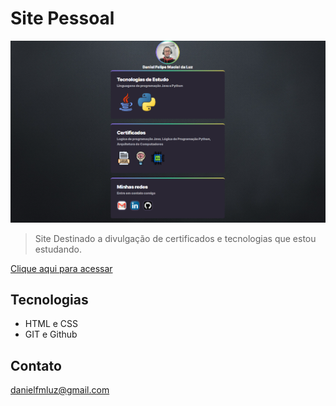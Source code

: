 # Site Pessoal

![preview](./Preview/PrintSite.png)

> Site Destinado a divulgação de certificados e tecnologias que estou estudando.

 [Clique aqui para acessar](https://danielfmluz.github.io/Portifolio)

## Tecnologias

- HTML e CSS
- GIT e Github

## Contato

danielfmluz@gmail.com
